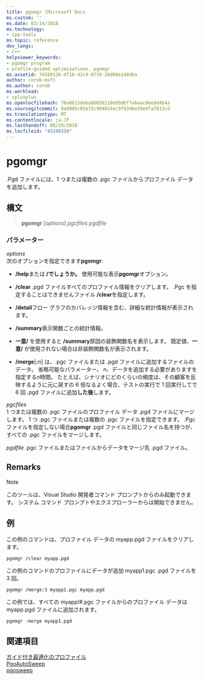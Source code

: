 ```yaml
---
title: pgomgr |Microsoft Docs
ms.custom: ''
ms.date: 03/14/2018
ms.technology:
- cpp-tools
ms.topic: reference
dev_langs:
- C++
helpviewer_keywords:
- pgomgr program
- profile-guided optimizations, pgomgr
ms.assetid: 74589126-df18-42c9-8739-26d60e148d6a
author: corob-msft
ms.author: corob
ms.workload:
- cplusplus
ms.openlocfilehash: 70a0615debabb056110dd9d6f7a6aac86e9d464a
ms.sourcegitcommit: 9a0905c03a73c904014ec9fd3d6e59e4fa7813cd
ms.translationtype: MT
ms.contentlocale: ja-JP
ms.lasthandoff: 08/29/2018
ms.locfileid: "43198316"
---
```

# <a name="pgomgr"></a>pgomgr

.Pgd ファイルには、1 つまたは複数の .pgc ファイルからプロファイル データを追加します。

## <a name="syntax"></a>構文

> **pgomgr** [*options*] *pgcfiles* *pgdfile*

### <a name="parameters"></a>パラメーター

*options*<br/>
次のオプションを指定できます**pgomgr**:

- **/help**または **/でしょうか。** 使用可能な表示**pgomgr**オプション。

- **/clear** .pgd ファイルすべてのプロファイル情報をクリアします。 .Pgc を指定することはできませんファイル **/clear**を指定します。

- **/detail**フロー グラフのカバレッジ情報を含む、詳細な統計情報が表示されます。

- **/summary**表示関数ごとの統計情報。

- **一意/** を使用すると **/summary**原因の装飾関数名を表示します。 既定値、**一意/** が使用されない場合は非装飾関数名が表示されます。

- **/merge**\[**:**<em>n</em>] は、.pgc ファイルまたは .pgd ファイルに追加するファイルのデータ。 省略可能なパラメーター、 *n*、データを追加する必要がありますを指定する*n*時間。 たとえば、シナリオにどのくらいの頻度は、その顧客を反映するように元に戻すの 6 倍なるよく場合、テストの実行で 1 回実行してで 6 回 .pgd ファイルに追加**した後**します。

*pgcfiles*<br/>
1 つまたは複数の .pgc ファイルのプロファイル データ .pgd ファイルにマージします。 1 つ .pgc ファイルまたは複数の .pgc ファイルを指定できます。 .Pgc ファイルを指定しない場合**pgomgr** .pgd ファイルと同じファイル名を持つが、すべての .pgc ファイルをマージします。

*pgdfile* .pgc ファイルまたはファイルからデータをマージ先 .pgd ファイル。

## <a name="remarks"></a>Remarks

> [!NOTE]
> このツールは、Visual Studio 開発者コマンド プロンプトからのみ起動できます。 システム コマンド プロンプトやエクスプローラーからは開始できません。

## <a name="example"></a>例

この例のコマンドは、プロファイル データの myapp.pgd ファイルをクリアします。

`pgomgr /clear myapp.pgd`

この例のコマンドのプロファイルにデータが追加 myapp1.pgc .pgd ファイルを 3 回。

`pgomgr /merge:3 myapp1.pgc myapp.pgd`

この例では、すべての myapp!#.pgc ファイルからのプロファイル データは myapp.pgd ファイルに追加されます。

`pgomgr -merge myapp1.pgd`

## <a name="see-also"></a>関連項目

[ガイド付き最適化のプロファイル](profile-guided-optimizations.md)<br/>
[PgoAutoSweep](pgoautosweep.md)<br/>
[pgosweep](pgosweep.md)<br/>
